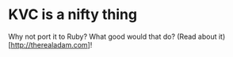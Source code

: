 KVC is a nifty thing
====================

Why not port it to Ruby? What good would that do? (Read about
it)[http://therealadam.com]!

